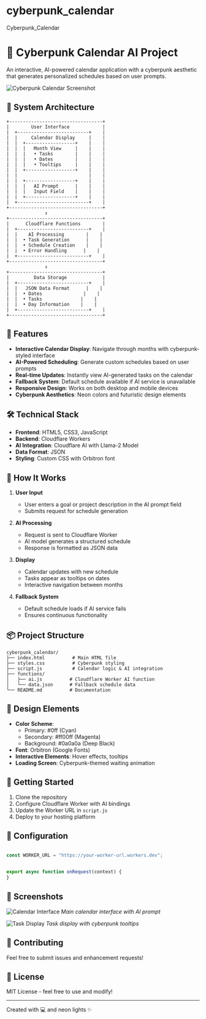 # cyberpunk_calendar
Cyberpunk_Calendar
# 🌟 Cyberpunk Calendar AI Project

An interactive, AI-powered calendar application with a cyberpunk aesthetic that generates personalized schedules based on user prompts.

![Cyberpunk Calendar Screenshot](screenshot.png)

## 🔮 System Architecture

```ascii
+----------------------------------+
|        User Interface            |
|  +--------------------------+    |
|  |     Calendar Display     |    |
|  |  +------------------+    |    |
|  |  |   Month View     |    |    |
|  |  |   • Tasks        |    |    |
|  |  |   • Dates        |    |    |
|  |  |   • Tooltips     |    |    |
|  |  +------------------+    |    |
|  |                          |    |
|  |  +------------------+    |    |
|  |  |   AI Prompt      |    |    |
|  |  |   Input Field    |    |    |
|  |  +------------------+    |    |
|  +--------------------------+    |
+----------------------------------+
              ↕
+----------------------------------+
|      Cloudflare Functions        |
|  +--------------------------+    |
|  |    AI Processing        |    |
|  |  • Task Generation      |    |
|  |  • Schedule Creation    |    |
|  |  • Error Handling      |    |
|  +--------------------------+    |
+----------------------------------+
              ↕
+----------------------------------+
|         Data Storage             |
|  +--------------------------+    |
|  |   JSON Data Format      |    |
|  |  • Dates               |    |
|  |  • Tasks              |    |
|  |  • Day Information    |    |
|  +--------------------------+    |
+----------------------------------+
```

## 🚀 Features

- **Interactive Calendar Display**: Navigate through months with cyberpunk-styled interface
- **AI-Powered Scheduling**: Generate custom schedules based on user prompts
- **Real-time Updates**: Instantly view AI-generated tasks on the calendar
- **Fallback System**: Default schedule available if AI service is unavailable
- **Responsive Design**: Works on both desktop and mobile devices
- **Cyberpunk Aesthetics**: Neon colors and futuristic design elements

## 🛠️ Technical Stack

- **Frontend**: HTML5, CSS3, JavaScript
- **Backend**: Cloudflare Workers
- **AI Integration**: Cloudflare AI with Llama-2 Model
- **Data Format**: JSON
- **Styling**: Custom CSS with Orbitron font

## 🔧 How It Works

1. **User Input**
   - User enters a goal or project description in the AI prompt field
   - Submits request for schedule generation

2. **AI Processing**
   - Request is sent to Cloudflare Worker
   - AI model generates a structured schedule
   - Response is formatted as JSON data

3. **Display**
   - Calendar updates with new schedule
   - Tasks appear as tooltips on dates
   - Interactive navigation between months

4. **Fallback System**
   - Default schedule loads if AI service fails
   - Ensures continuous functionality

## 📦 Project Structure

```
cyberpunk_calendar/
├── index.html          # Main HTML file
├── styles.css          # Cyberpunk styling
├── script.js           # Calendar logic & AI integration
├── functions/
│   ├── ai.js          # Cloudflare Worker AI function
│   └── data.json      # Fallback schedule data
└── README.md          # Documentation
```

## 🎨 Design Elements

- **Color Scheme**:
  - Primary: #0ff (Cyan)
  - Secondary: #ff00ff (Magenta)
  - Background: #0a0a0a (Deep Black)
- **Font**: Orbitron (Google Fonts)
- **Interactive Elements**: Hover effects, tooltips
- **Loading Screen**: Cyberpunk-themed waiting animation

## 🚀 Getting Started

1. Clone the repository
2. Configure Cloudflare Worker with AI bindings
3. Update the Worker URL in `script.js`
4. Deploy to your hosting platform

## 🔐 Configuration

```javascript

const WORKER_URL = "https://your-worker-url.workers.dev";


export async function onRequest(context) {
}
```

## 📸 Screenshots

![Calendar Interface](screenshot.png)
*Main calendar interface with AI prompt*

![Task Display](tasks.png)
*Task display with cyberpunk tooltips*

## 🤝 Contributing

Feel free to submit issues and enhancement requests!

## 📜 License

MIT License - feel free to use and modify!

---

Created with 💻 and neon lights ✨
